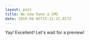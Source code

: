 ```yaml
---
layout: post
title: We now have a CMS
date: 2019-06-05T15:21:21.017Z
---
```

Yay! Excellent! Let's wait for a preview!
